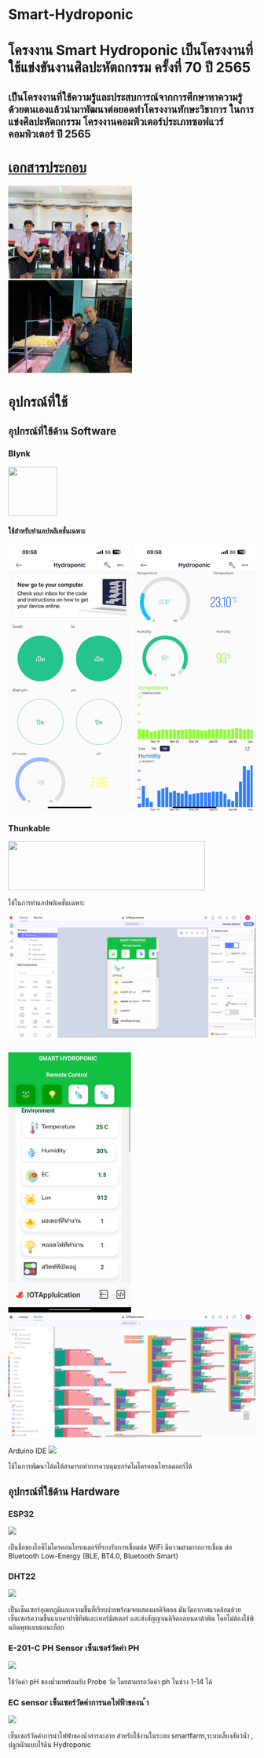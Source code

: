 # Smart-Hydroponic
<h1>โครงงาน Smart Hydroponic เป็นโครงงานที่ใช้แข่งขันงานศิลปะหัตถกรรม ครั้งที่ 70 ปี 2565</h1>
<h2>เป็นโครงงานที่ใช้ความรู้และประสบการณ์จากการศึกษาหาความรู้ด้วยตนเองแล้วนำมาพัฒนาต่อยอดทำโครงงานทักษะวิชาการ ในการแข่งศิลปะหัตถกรรม โครงงานคอมพิวเตอร์ประเภทซอฟแวร์คอมพิวเตอร์ ปี 2565</h2>
<h1><a href ="โครงงาน-Smart-hydroponic.pdf">เอกสารประกอบ</a></h1>

<img src="/รูป/1.jpg" style="width:50%; height:50%;">
<img src="/รูป/16.jpg" style="width:50%; height:50%;">

<h1>อุปกรณ์ที่ใช้</h1>
 <h2>อุปกรณ์ที่ใช้ด้าน Software</h2>

<h3>Blynk</h3>
<img src="https://store.kidbright.info/upload/cover-image/1595158904-oAsZux.png" style="width:100px; height:100px;">
<h4>ใช้สำหรับทำแอปพลิเคชั่นเฉพาะ</h4>
<p>
<img src="/รูป/13.jpg" style="width:250px; height="300px">
<img src="/รูป/12.jpg" style="width:250px; height="300px">
</p>

<h3>Thunkable</h3>
<img src="https://assets-global.website-files.com/63b59ece6123439ac23e226f/63f4719281106972f5c9dbd8_thunkable-nav-logo-p-500.png" style="width:400px; height:100px;">
<p>ใช้ในการทำแอปพลิเคชั่นเฉพาะ</p>
<p>
<img src="/รูป/15.png" >
<img src="/รูป/2.jpg" style="width:250px; height="300px">
<img src="/รูป/14.png" >
</p

<h3>Arduino IDE</h3>
<img src="https://s3.amazonaws.com/eventick-redactor/065c62c2-f169-4c54-a2d8-fee009e9ee1b/arduinoicon2.preview.png" style="width="50px" height="50px"">
<p>ใช้ในการพัฒนาโค้ดให้สามารถทำการควบคุมบอร์ดไมโครคอนโทรลดลอร์ได้</p>

<h2>อุปกรณ์ที่ใช้ด้าน Hardware</h2>

<h3>ESP32</h3>
<img src="https://th.bing.com/th/id/R.b02136248e37bd6f90bc862c685d1f3c?rik=N%2fwa6K%2bWtqqcKw&pid=ImgRaw&r=0" style="width="50px" height="50px"">
<p>เป็นชื่อของไอซีไมโครคอนโทรลเลอร์ที่รองรับการเชื่อมต่อ WiFi มีความสามารถการเชื่อม ต่อ Bluetooth Low-Energy (BLE, BT4.0, Bluetooth Smart)</p>

<h3>DHT22</h3>
<img src="https://www.mechatronicstore.cl/wp-content/uploads/2017/05/humidity-temperature-sensor-dht22.jpg" style="width="50px" height="50px"">
<p>เป็นเซ็นเซอร์อุณหภูมิและความชื้นที่เรียบง่ายพร้อมจอแสดงผลดิจิตอล มันวัดอากาศแวดล้อมด้วยเซ็นเซอร์ความชื้นแบบคาปาซิทีฟและเทอร์มิสเตอร์ และส่งสัญญาณดิจิตอลบนดาต้าพิน โดยไม่ต้องใช้พินอินพุทแบบแอนะล็อก</p>

<h3>E-201-C PH Sensor เซ็นเซอร์วัดค่า PH</h3>
<img src="https://cq.lnwfile.com/_/cq/_raw/gw/6c/t4.jpg" style="width="200px" height="200px"">
<p>ใช้วัดค่า pH ของน๋ำมาพร้อมกับ Probe วัด โดยสามารถวัดค่า ph ในช่วง 1-14 ได้</p>

<h3>EC sensor เซ็นเซอร์วัดค่าการนeไฟฟ้าของน ้า</h3>
<img src="https://cdn2.botland.com.pl/66532-large_default/gravity-analogowy-czujnik-zasolenia-wody-i-gleby-dfrobot-dfr0300-h.jpg" style="width="200px" height="200px"">
<p>เซ็นเซอร์วัดค่าการนำไฟฟ้าของน้ำสารละลาย สำหรับใช้งานในระบบ smartfarm,ระบบเลี้ยงสัตว์น้ำ , ปลูกผักแบบไร้ดิน Hydroponic</p>
